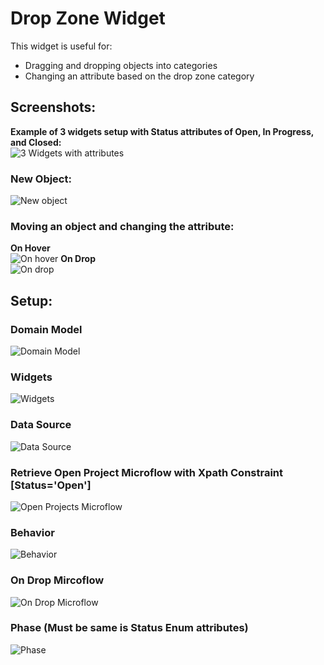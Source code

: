 # Drop Zone Widget

This widget is useful for:

 * Dragging and dropping objects into categories
 * Changing an attribute based on the drop zone category


## Screenshots:
**Example of 3 widgets setup with Status attributes of Open, In Progress, and Closed:**  
![3 Widgets with attributes](https://github.com/andylushman/DropZone-Widget/blob/master/src/Screenshots/3Widgets.PNG)

### New Object:
![New object](https://github.com/andylushman/DropZone-Widget/blob/master/src/Screenshots/NewObject.PNG)

### Moving an object and changing the attribute:
**On Hover**  
![On hover](https://github.com/andylushman/DropZone-Widget/blob/master/src/Screenshots/OnHover.PNG)
**On Drop**  
![On drop](https://github.com/andylushman/DropZone-Widget/blob/master/src/Screenshots/OnDrop.PNG)


## Setup:
### Domain Model  
![Domain Model](https://github.com/andylushman/DropZone-Widget/blob/master/src/Screenshots/DomainModel.PNG)

### Widgets  
![Widgets](https://github.com/andylushman/DropZone-Widget/blob/master/src/Screenshots/Widgets.PNG)

### Data Source  
![Data Source](https://github.com/andylushman/DropZone-Widget/blob/master/src/Screenshots/DataSource.PNG)

### Retrieve Open Project Microflow with Xpath Constraint [Status='Open']  
![Open Projects Microflow](https://github.com/andylushman/DropZone-Widget/blob/master/src/Screenshots/OpenProjectsMF.PNG)

### Behavior  
![Behavior](https://github.com/andylushman/DropZone-Widget/blob/master/src/Screenshots/Behavior.PNG)

### On Drop Mircoflow  
![On Drop Microflow](https://github.com/andylushman/DropZone-Widget/blob/master/src/Screenshots/OnDropMF.PNG)

### Phase  (Must be same is Status Enum attributes)
![Phase](https://github.com/andylushman/DropZone-Widget/blob/master/src/Screenshots/Phase.PNG)
